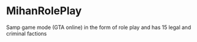 # MihanRolePlay
Samp game mode (GTA online) in the form of role play and has 15 legal and criminal factions
